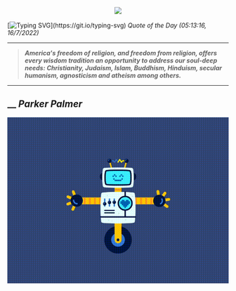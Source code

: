 <p align='center'><img src='https://komarev.com/ghpvc/?username=hungpurdie&label=Total+Vistors&color=brightgreen&style=plastic'></p> 


 [![Typing SVG](https://readme-typing-svg.herokuapp.com?font=Press+Start+2P&color=C2F784&size=35&width=900&height=100&lines=Hello+World%2C+I'm+Hung+!)](https://git.io/typing-svg) 
 _Quote of the Day (05:13:16, 16/7/2022)_
___
>**_America's freedom of religion, and freedom from religion, offers every wisdom tradition an opportunity to address our soul-deep needs: Christianity, Judaism, Islam, Buddhism, Hinduism, secular humanism, agnosticism and atheism among others._**
___
## __ **_Parker Palmer_** 
<p align="center"><img src="src/assets/images/robot-dancing-dribble.gif"/></p>